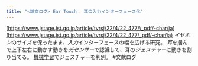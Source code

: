 ```yaml
---
title: "<論文ログ> Ear Touch： 耳の入力インターフェース化"
---
```


[https://www.jstage.jst.go.jp/article/tvrsj/22/4/22_477/\_pdf/-char/ja](https://www.jstage.jst.go.jp/article/tvrsj/22/4/22_477/_pdf/-char/ja)
*イヤホン*のサイズを保ったまま、*入力*インターフェースの幅を広げる研究。
*耳*を掴んで上下左右に動かす動きを*光センサー*で認識して、耳の*ジェスチャー*に動きを割り当てる。
[機械学習](%E6%A9%9F%E6%A2%B0%E5%AD%A6%E7%BF%92.md)でジェスチャーを判別。
\#文献ログ
